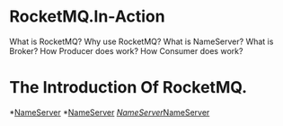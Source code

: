 # RocketMQ.In-Action
What is RocketMQ? 
Why use RocketMQ?
What is NameServer?
What is Broker?
How Producer does work?
How Consumer does work?<br/>

# The Introduction Of RocketMQ.
*[NameServer](https://github.com/yjjhebe/RocketMQ.In-Action/blob/master/chapter/RocketMQ.NameServer.md)
*[NameServer](https://github.com/yjjhebe/RocketMQ.In-Action/blob/master/chapter/RocketMQ.NameServer.md)
*[NameServer](https://github.com/yjjhebe/RocketMQ.In-Action/blob/master/chapter/RocketMQ.NameServer.md)*[NameServer](https://github.com/yjjhebe/RocketMQ.In-Action/blob/master/chapter/RocketMQ.NameServer.md)


